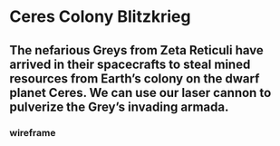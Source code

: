 # Ceres Colony Blitzkrieg

## The nefarious Greys from Zeta Reticuli have arrived in their spacecrafts to steal mined resources from Earth’s colony on the dwarf planet Ceres.  We can use our laser cannon to pulverize the Grey’s invading armada.

### wireframe

